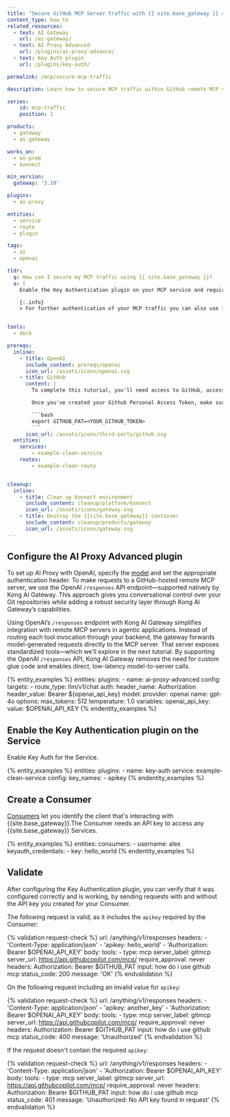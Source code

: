 ```yaml
---
title: "Secure GitHub MCP Server traffic with {{ site.base_gateway }} and Kong AI Gateway"
content_type: how_to
related_resources:
  - text: AI Gateway
    url: /ai-gateway/
  - text: AI Proxy Advanced
    url: /plugins/ai-proxy-advance/
  - text: Key Auth plugin
    url: /plugins/key-auth/

permalink: /mcp/secure-mcp-traffic

description: Learn how to secure MCP traffic within GitHub remote MCP server with the Key Authentication plugin

series:
    id: mcp-traffic
    position: 1

products:
  - gateway
  - ai-gateway

works_on:
  - on-prem
  - konnect

min_version:
  gateway: '3.10'

plugins:
  - ai-proxy

entities:
  - service
  - route
  - plugin

tags:
  - ai
  - openai

tldr:
  q: How can I secure my MCP traffic using {{ site.base_gateway }}?
  a: |
    Enable the Key Authentication plugin on your MCP service and require API keys from Consumers. Kong AI Gateway then enforces these keys on all incoming MCP requests, ensuring secure, authorized access.

    {:.info}
    > For further authentication of your MCP traffic you can also use [The OpenID Connect](/plugins/openid-connect/) (OIDC) plugin lets you integrate {{ site.base_gateway }} with an identity provider (IdP), or you can extend plugins to support fine-grained Authorization models via JWT claims or declarative [Access Control Lists](/plugins/acl/) (ACLs)


tools:
  - deck

prereqs:
  inline:
    - title: OpenAI
      include_content: prereqs/openai
      icon_url: /assets/icons/openai.svg
    - title: GitHub
      content: |
        To complete this tutorial, you'll need access to GitHub, access to GitHub repository and [Github Access Token](https://docs.github.com/en/authentication/keeping-your-account-and-data-secure/managing-your-personal-access-tokens).

        Once you've created your Github Personal Access Token, make sure to export it as an environment variable by running the following command:

        ```bash
        export GITHUB_PAT=<YOUR_GITHUB_TOKEN>
        ```
      icon_url: /assets/icons/third-party/github.svg
  entities:
    services:
        - example-clean-service
    routes:
        - example-clean-route


cleanup:
  inline:
    - title: Clean up Konnect environment
      include_content: cleanup/platform/konnect
      icon_url: /assets/icons/gateway.svg
    - title: Destroy the {{site.base_gateway}} container
      include_content: cleanup/products/gateway
      icon_url: /assets/icons/gateway.svg
---
```


## Configure the AI Proxy Advanced plugin

To set up AI Proxy with OpenAI, specify the [model](https://platform.openai.com/docs/models) and set the appropriate authentication header. To make requests to a GitHub-hosted remote MCP server, we use the OpenAI `/responses` API endpoint—supported natively by Kong AI Gateway. This approach gives you conversational control over your Git repositories while adding a robust security layer through Kong AI Gateway’s capabilities.

Using OpenAI’s `/responses` endpoint with Kong AI Gateway simplifies integration with remote MCP servers in agentic applications. Instead of routing each tool invocation through your backend, the gateway forwards model-generated requests directly to the MCP server. That server exposes standardized tools—which we’ll explore in the next tutorial. By supporting the OpenAI `/responses` API, Kong AI Gateway removes the need for custom glue code and enables direct, low-latency model-to-server calls.


{% entity_examples %}
entities:
  plugins:
    - name: ai-proxy-advanced
      config:
        targets:
          - route_type: llm/v1/chat
            auth:
              header_name: Authorization
              header_value: Bearer ${openai_api_key}
            model:
              provider: openai
              name: gpt-4o
              options:
                max_tokens: 512
                temperature: 1.0
variables:
  openai_api_key:
    value: $OPENAI_API_KEY
{% endentity_examples %}

## Enable the Key Authentication plugin on the Service

Enable Key Auth for the Service.

{% entity_examples %}
entities:
  plugins:
    - name: key-auth
      service: example-clean-service
      config:
        key_names:
        - apikey
{% endentity_examples %}

## Create a Consumer

[Consumers](/gateway/entities/consumer/) let you identify the client that's interacting with {{site.base_gateway}}.The Consumer needs an API key to access any {{site.base_gateway}} Services.

<!-- vale off -->
{% entity_examples %}
entities:
  consumers:
    - username: alex
      keyauth_credentials:
        - key: hello_world
{% endentity_examples %}
<!-- vale on -->

## Validate

After configuring the Key Authentication plugin, you can verify that it was configured correctly and is working, by sending requests with and without the API key you created for your Consumer.

The following request is valid, as it includes the `apikey` required by the Consumer:

<!-- vale off -->
{% validation request-check %}
  url: /anything/v1/responses
  headers:
    - 'Content-Type: application/json'
    - 'apikey: hello_world'
    - 'Authorization: Bearer $OPENAI_API_KEY'
  body:
    tools:
      - type: mcp
        server_label: gitmcp
        server_url: https://api.githubcopilot.com/mcp/
        require_approval: never
        headers:
            Authorization: Bearer $GITHUB_PAT
    input: how do i use github mcp
  status_code: 200
  message: 'OK'
{% endvalidation %}
<!-- vale on -->

On the following request including an invalid value for `apikey`:

<!-- vale off -->
{% validation request-check %}
  url: /anything/v1/responses
  headers:
    - 'Content-Type: application/json'
    - 'apikey: another_key'
    - 'Authorization: Bearer $OPENAI_API_KEY'
  body:
    tools:
      - type: mcp
        server_label: gitmcp
        server_url: https://api.githubcopilot.com/mcp/
        require_approval: never
        headers:
          Authorization: Bearer $GITHUB_PAT
    input: how do i use github mcp
  status_code: 400
  message: 'Unauthorized'
{% endvalidation %}
<!-- vale on -->

If the request doesn't contain the required `apikey`:

<!-- vale off -->
{% validation request-check %}
  url: /anything/v1/responses
  headers:
    - 'Content-Type: application/json'
    - 'Authorization: Bearer $OPENAI_API_KEY'
  body:
    tools:
      - type: mcp
        server_label: gitmcp
        server_url: https://api.githubcopilot.com/mcp/
        require_approval: never
        headers:
          Authorization: Bearer $GITHUB_PAT
    input: how do i use github mcp
  status_code: 401
  message: 'Unauthorized: No API key found in request'
{% endvalidation %}
<!-- vale on -->